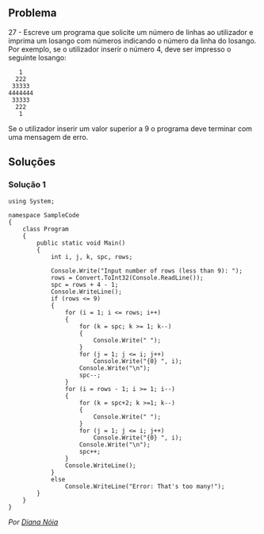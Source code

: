 ## Problema

27 - Escreve um programa que solicite um número de linhas ao utilizador e
imprima um losango com números indicando o número da linha do losango. Por
exemplo, se o utilizador inserir o número 4, deve ser impresso o seguinte
losango:

```text
   1
  222
 33333
4444444
 33333
  222
   1
```

Se o utilizador inserir um valor superior a 9 o programa deve terminar com uma
mensagem de erro.

## Soluções

### Solução 1

```CSharp
using System;

namespace SampleCode
{
    class Program
    {
        public static void Main()
        {
            int i, j, k, spc, rows;

            Console.Write("Input number of rows (less than 9): ");
            rows = Convert.ToInt32(Console.ReadLine());
            spc = rows + 4 - 1;
            Console.WriteLine();
            if (rows <= 9)
            {
                for (i = 1; i <= rows; i++)
                {
                    for (k = spc; k >= 1; k--)
                    {
                        Console.Write(" ");
                    }
                    for (j = 1; j <= i; j++)
                        Console.Write("{0} ", i);
                    Console.Write("\n");
                    spc--;
                }
                for (i = rows - 1; i >= 1; i--)
                {
                    for (k = spc+2; k >=1; k--)
                    {
                        Console.Write(" ");
                    }
                    for (j = 1; j <= i; j++)
                        Console.Write("{0} ", i);
                    Console.Write("\n");
                    spc++;
                }
                Console.WriteLine();
            }
            else
                Console.WriteLine("Error: That's too many!");
        }
    }
}
```

*Por [Diana Nóia](https://github.com/DianaNoia)*